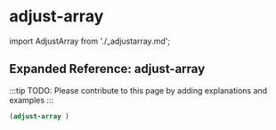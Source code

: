 # adjust-array

import AdjustArray from './_adjustarray.md';

<AdjustArray />

## Expanded Reference: adjust-array

:::tip
TODO: Please contribute to this page by adding explanations and examples
:::

```lisp
(adjust-array )
```
